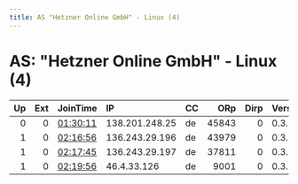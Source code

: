 ```yaml
---
title: AS "Hetzner Online GmbH" - Linux (4)
---
```


# AS: "Hetzner Online GmbH" - Linux (4)

|   Up |   Ext | JoinTime                                                                                            | IP             | CC   |   ORp |   Dirp | Version   | Contact   | Nickname      |   eFamMembers |
|-----:|------:|:----------------------------------------------------------------------------------------------------|:---------------|:-----|------:|-------:|:----------|:----------|:--------------|--------------:|
|    0 |     0 | [01:30:11](https://metrics.torproject.org/rs.html#details/1BCAD6A0B4E6EA12C5679D348CE7D60550A3E959) | 138.201.248.25 | de   | 45843 |      0 | 0.3.5.7   | None      | Unnamed       |             1 |
|    1 |     0 | [02:16:56](https://metrics.torproject.org/rs.html#details/845399576CE231547553F45E339CEC92A2D8B5FA) | 136.243.29.196 | de   | 43979 |      0 | 0.3.5.7   | None      | Unnamed       |             1 |
|    1 |     0 | [02:17:45](https://metrics.torproject.org/rs.html#details/C673C43C9C8A079AA9E39958EDA21BB1E8210CF3) | 136.243.29.197 | de   | 37811 |      0 | 0.3.5.7   | None      | Unnamed       |             1 |
|    1 |     0 | [02:19:56](https://metrics.torproject.org/rs.html#details/359A8DE69866BDB299F17DC562ACCA49170C5407) | 46.4.33.126    | de   |  9001 |      0 | 0.3.4.9   | None      | hacktheplanet |             1 |
